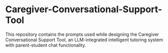 # Caregiver-Conversational-Support-Tool
This repository contains the prompts used while designing the Caregiver Conversational Support Tool, an LLM-integrated intelligent tutoring system with parent-student chat functionality.
